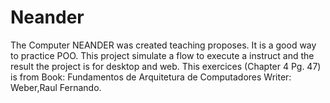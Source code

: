 Neander 
=======

The Computer NEANDER was created teaching proposes. It is a good way to practice POO. 
This project simulate a flow to execute a instruct and the result the project is for desktop and web.
This exercices (Chapter 4 Pg. 47) is from Book: Fundamentos de Arquitetura de Computadores Writer: Weber,Raul Fernando.
